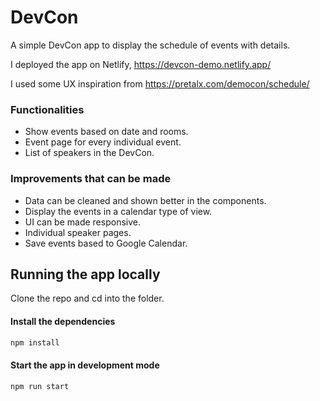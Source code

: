 # DevCon

A simple DevCon app to display the schedule of events with details.

I deployed the app on Netlify, https://devcon-demo.netlify.app/

I used some UX inspiration from https://pretalx.com/democon/schedule/

### Functionalities

- Show events based on date and rooms.
- Event page for every individual event.
- List of speakers in the DevCon.


### Improvements that can be made

- Data can be cleaned and shown better in the components.
- Display the events in a calendar type of view.
- UI can be made responsive.
- Individual speaker pages.
- Save events based to Google Calendar.


## Running the app locally

Clone the repo and cd into the folder.

#### Install the dependencies
```bash
npm install
```

#### Start the app in development mode
```bash
npm run start
```
